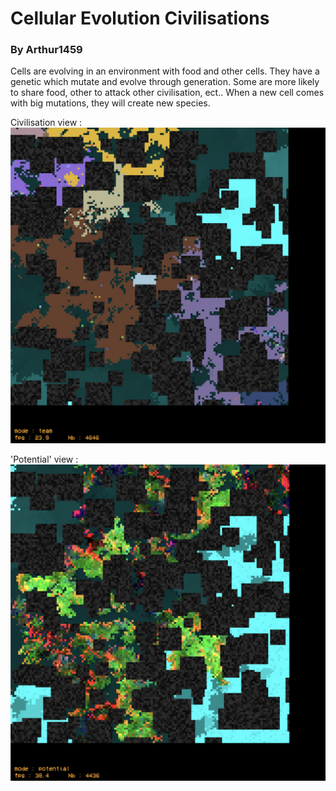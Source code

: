 # Cellular Evolution Civilisations

### By Arthur1459

Cells are evolving in an environment with food and other cells.
They have a genetic which mutate and evolve through generation.
Some are more likely to share food, other to attack other civilisation, ect..
When a new cell comes with big mutations, they will create new species.

Civilisation view : \
![screen_2.jpg](screenshots%2Fscreen_2.jpg)

'Potential' view : \
![screen_1.jpg](screenshots%2Fscreen_1.jpg)
